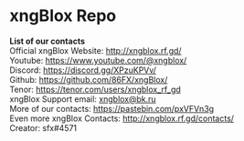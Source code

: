 # xngBlox Repo
<b>List of our contacts</b><br>
Official xngBlox Website: http://xngblox.rf.gd/ <br>
Youtube: https://www.youtube.com/@xngblox/ <br>
Discord: https://discord.gg/XPzuKPVv/ <br>
Github: https://github.com/86FX/xngBlox/ <br>
Tenor: https://tenor.com/users/xngblox_rf_gd <br>
xngBlox Support email: xngblox@bk.ru <br>
More of our contacts: https://pastebin.com/pxVFVn3g <br>
Even more xngBlox Contacts: http://xngblox.rf.gd/contacts/ <br>
Creator: sfx#4571
